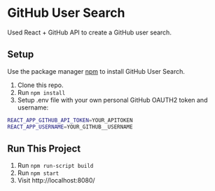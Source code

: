 # GitHub User Search

Used React + GitHub API to create a GitHub user search.

## Setup

Use the package manager [npm](https://www.npmjs.com/get-npm) to install GitHub User Search.

1. Clone this repo.
2. Run `npm install`
3. Setup .env file with your own personal GitHub OAUTH2 token and username:

```bash
REACT_APP_GITHUB_API_TOKEN=YOUR_APITOKEN
REACT_APP_USERNAME=YOUR_GITHUB__USERNAME
```

## Run This Project

1. Run `npm run-script build`
2. Run `npm start`
3. Visit http://localhost:8080/
